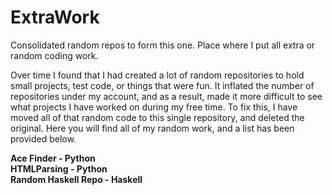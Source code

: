 # ExtraWork
Consolidated random repos to form this one. Place where I put all extra or random coding work.

Over time I found that I had created a lot of random repositories to hold small projects, test code, or things that were fun. It inflated the number of repositories under my account, and as a result, made it more difficult to see what projects I have worked on during my free time. To fix this, I have moved all of that random code to this single repository, and deleted the original. Here you will find all of my random work, and a list has been provided below.

**Ace Finder - Python**  
**HTMLParsing - Python**  
**Random Haskell Repo - Haskell**  
